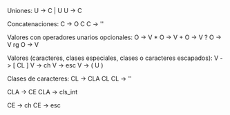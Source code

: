 Uniones:
U -> C | U
U -> C

Concatenaciones:
C -> O C
C -> ''

Valores con operadores unarios opcionales:
O -> V *
O -> V +
O -> V ?
O -> V rg
O -> V

Valores (caracteres, clases especiales, clases o caracteres escapados):
V -> [ CL ]
V -> ch
V -> esc
V -> ( U )

Clases de caracteres:
CL -> CLA CL
CL -> ''

CLA -> CE
CLA -> cls_int

CE -> ch
CE -> esc
